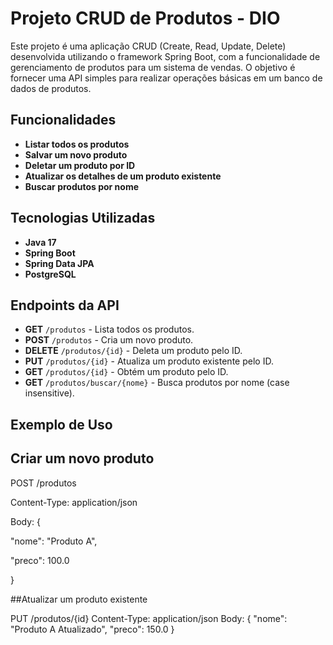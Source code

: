 # Projeto CRUD de Produtos - DIO

Este projeto é uma aplicação CRUD (Create, Read, Update, Delete) desenvolvida utilizando o framework Spring Boot, com a funcionalidade de gerenciamento de produtos para um sistema de vendas. O objetivo é fornecer uma API simples para realizar operações básicas em um banco de dados de produtos.

## Funcionalidades

- **Listar todos os produtos**
- **Salvar um novo produto**
- **Deletar um produto por ID**
- **Atualizar os detalhes de um produto existente**
- **Buscar produtos por nome**

## Tecnologias Utilizadas

- **Java 17**
- **Spring Boot**
- **Spring Data JPA**
- **PostgreSQL** 

## Endpoints da API

- **GET** `/produtos` - Lista todos os produtos.
- **POST** `/produtos` - Cria um novo produto.
- **DELETE** `/produtos/{id}` - Deleta um produto pelo ID.
- **PUT** `/produtos/{id}` - Atualiza um produto existente pelo ID.
- **GET** `/produtos/{id}` - Obtém um produto pelo ID.
- **GET** `/produtos/buscar/{nome}` - Busca produtos por nome (case insensitive).

## Exemplo de Uso

## Criar um novo produto
POST /produtos

Content-Type: application/json

Body: {

  "nome": "Produto A",
  
  "preco": 100.0
  
}

##Atualizar um produto existente

PUT /produtos/{id}
Content-Type: application/json
Body: {
  "nome": "Produto A Atualizado",
  "preco": 150.0
}

